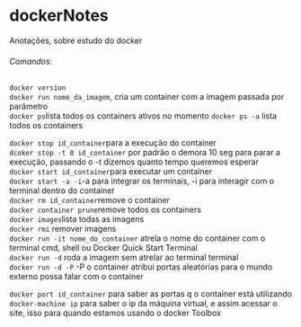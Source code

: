 # dockerNotes
Anotações, sobre estudo do docker

###### Comandos:
`docker version`  
`docker run nome_da_imagem`, cria um container com a imagem passada por parâmetro  
`docker ps`lista todos os containers ativos no momento
`docker ps -a` lista todos os containers  

`docker stop id_container`para a execução do container  
`dcoker stop -t 0 id_container` por padrão o demora 10 seg para parar a execução, passando o -t dizemos quanto tempo queremos esperar  
`docker start id_container`para executar um container  
`docker start -a -i`-a para integrar os terminais, -i para interagir com o terminal dentro do container  
`docker rm id_container`remove o container  
`docker container prune`remove todos os containers  
`docker images`lista todas as imagens  
`docker rmi` remover imagens  
`docker run -it nome_do_container` atrela o nome do container com o terminal cmd, shell ou Docker Quick Start Terminal  
`docker run -d` roda a imagem sem atrelar ao terminal terminal  
`docker run -d -P` -P o container atribui portas aleatórias para o mundo externo possa falar com o container    

`docker port id_container` para saber as portas q o container está utilizando  
`docker-machine ip` para saber o ip da máquina virtual, e assim acessar o site, isso para quando estamos usando o docker Toolbox  

